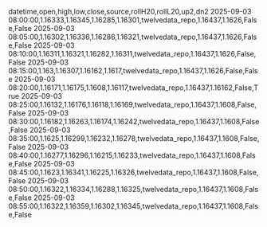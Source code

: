 datetime,open,high,low,close,source,rollH20,rollL20,up2,dn2
2025-09-03 08:00:00,1.16333,1.16345,1.16285,1.16301,twelvedata_repo,1.16437,1.1626,False,False
2025-09-03 08:05:00,1.16302,1.16336,1.16286,1.16321,twelvedata_repo,1.16437,1.1626,False,False
2025-09-03 08:10:00,1.16311,1.16321,1.16282,1.16311,twelvedata_repo,1.16437,1.1626,False,False
2025-09-03 08:15:00,1.163,1.16307,1.16162,1.1617,twelvedata_repo,1.16437,1.1626,False,False
2025-09-03 08:20:00,1.16171,1.16175,1.1608,1.16117,twelvedata_repo,1.16437,1.16162,False,True
2025-09-03 08:25:00,1.16132,1.16176,1.16118,1.16169,twelvedata_repo,1.16437,1.1608,False,False
2025-09-03 08:30:00,1.16182,1.16263,1.16174,1.16242,twelvedata_repo,1.16437,1.1608,False,False
2025-09-03 08:35:00,1.1625,1.16299,1.16232,1.16278,twelvedata_repo,1.16437,1.1608,False,False
2025-09-03 08:40:00,1.16277,1.16296,1.16215,1.16233,twelvedata_repo,1.16437,1.1608,False,False
2025-09-03 08:45:00,1.1623,1.16341,1.16225,1.16326,twelvedata_repo,1.16437,1.1608,False,False
2025-09-03 08:50:00,1.16322,1.16334,1.16288,1.16325,twelvedata_repo,1.16437,1.1608,False,False
2025-09-03 08:55:00,1.16322,1.16359,1.16302,1.16345,twelvedata_repo,1.16437,1.1608,False,False
